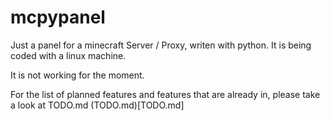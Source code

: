 # mcpypanel
Just a panel for a minecraft Server / Proxy, writen with python.
It is being coded with a linux machine.

It is not working for the moment.

For the list of planned features and features that are already in, please take a look at TODO.md
(TODO.md)[TODO.md]
